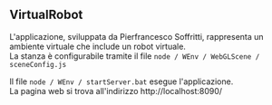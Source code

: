 ## VirtualRobot
L'applicazione, sviluppata da Pierfrancesco Soffritti, rappresenta un ambiente virtuale che include un robot virtuale.\
La stanza è configurabile tramite il file `node / WEnv / WebGLScene / sceneConfig.js`

Il file `node / WEnv / startServer.bat` esegue l'applicazione.\
La pagina web si trova all'indirizzo http://localhost:8090/
